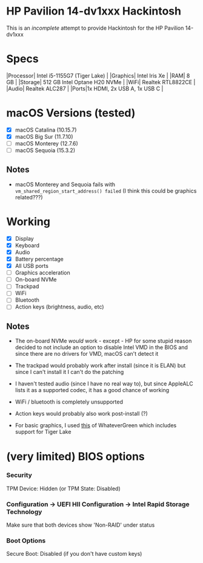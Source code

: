 # HP Pavilion 14-dv1xxx Hackintosh

This is an *incomplete* attempt to provide Hackintosh for the HP Pavilion 14-dv1xxx

# Specs

|Processor| Intel i5-1155G7 (Tiger Lake) |
|Graphics| Intel Iris Xe |
|RAM| 8 GB |
|Storage| 512 GB Intel Optane H20 NVMe |
|WiFi| Realtek RTL8822CE |
|Audio| Realtek ALC287 |
|Ports|1x HDMI, 2x USB A, 1x USB C |

# macOS Versions (tested)

- [X] macOS Catalina (10.15.7)
- [X] macOS Big Sur (11.7.10)
- [ ] macOS Monterey (12.7.6)
- [ ] macOS Sequoia (15.3.2)

## Notes

* macOS Monterey and Sequoia fails with `vm_shared_region_start_address() failed`
  (I think this could be graphics related???)

# Working

- [X] Display
- [X] Keyboard
- [X] Audio
- [X] Battery percentage
- [X] All USB ports
- [ ] Graphics acceleration
- [ ] On-board NVMe
- [ ] Trackpad
- [ ] WiFi
- [ ] Bluetooth
- [ ] Action keys (brightness, audio, etc)

## Notes

* The on-board NVMe *would* work - except - HP for some stupid reason
  decided to not include an option to disable Intel VMD in the BIOS
  and since there are no drivers for VMD, macOS can't detect it

* The trackpad would probably work after install (since it is ELAN)
  but since I can't install it I can't do the patching

* I haven't tested audio (since I have no real way to), but since AppleALC
  lists it as a supported codec, it has a good chance of working

* WiFi / bluetooth is completely unsupported

* Action keys would probably also work post-install (?)

* For basic graphics, I used [this](https://github.com/lshbluesky/WhateverGreen)
  of WhateverGreen which includes support for Tiger Lake

# (very limited) BIOS options

### Security

TPM Device: Hidden (or TPM State: Disabled)

### Configuration -> UEFI HII Configuration -> Intel Rapid Storage Technology

Make sure that both devices show 'Non-RAID' under status

### Boot Options

Secure Boot: Disabled (if you don't have custom keys)
